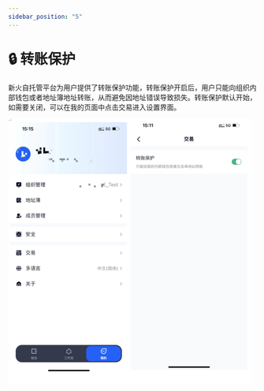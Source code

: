 ```yaml
---
sidebar_position: "5"
---
```

# 🔒 转账保护

新火自托管平台为用户提供了转账保护功能，转账保护开启后，用户只能向组织内部钱包或者地址簿地址转账，从而避免因地址错误导致损失。转账保护默认开始，如需要关闭，可以在我的页面中点击交易进入设置界面。

![](<../images/assets/image (15).png>)

<figure><img src="https://newhuotech.larksuite.com/space/api/box/stream/download/asynccode/?
code=YjI4OGVjZWFjNjNhNzlmMGY5MDhhMDBmM2MxZWUwYTNfd0puS1JEMmhRUkk5QmhKNW9qM1ZYakxJZXQ2bnU4V2xfVG9rZW46TTNwcGJuM29ibzE2N1h4bFhmUnVmSHBYc09xXzE2ODM3MDMyODU6MTY4MzcwNjg4NV9WNA" alt=""/><figcaption></figcaption></figure>
